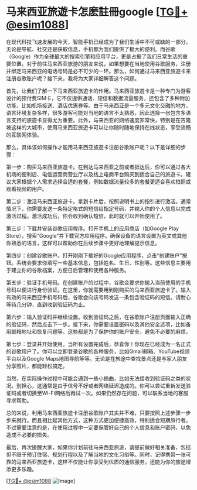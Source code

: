 # 马来西亚旅遊卡怎麽註冊google [[TG💪+ @esim1088](https://t.me/s/esim1088)]

在现代科技飞速发展的今天，智能手机已经成为了我们生活中不可或缺的一部分。无论是导航、社交还是获取信息，手机都为我们提供了极大的便利。而谷歌（Google）作为全球最大的搜索引擎和应用平台，更是占据了我们日常生活的重要位置。对于前往马来西亚旅游的朋友来说，如果想要在当地使用谷歌服务，注册并绑定马来西亚的电话号码是必不可少的一环。那么，如何通过马来西亚旅遊卡来注册谷歌账户呢？接下来，我将为大家详细解答这个问题。

首先，让我们了解一下马来西亚旅遊卡的作用。马来西亚旅遊卡是一种专门为游客设计的预付费SIM卡，它不仅提供通话、短信和数据流量服务，还包含了多种附加功能，比如机场接送、酒店优惠券等。由于马来西亚是一个多元文化交融的地方，语言环境复杂多样，很多游客可能对当地的语言不太熟悉，因此选择一张包含多语言支持的旅遊卡显得尤为重要。此外，马来西亚的网络速度非常快，特别是在吉隆坡这样的大城市，使用马来西亚旅遊卡可以让你随时随地保持在线状态，享受流畅的互联网体验。

那么，具体该如何操作才能用马来西亚旅遊卡注册谷歌账户呢？以下是详细的步骤：

第一步：购买马来西亚旅遊卡。在到达马来西亚之前或者抵达后，你可以通过各大机场的便利店、电信运营商营业厅以及线上电商平台购买到适合自己的旅遊卡。建议大家根据个人需求选择合适的套餐，例如数据流量较多的套餐更适合喜欢拍照或观看视频的用户。

第二步：激活马来西亚旅遊卡。拿到卡片后，按照说明书上的指引进行激活。通常情况下，你需要发送一条特定格式的短信给指定号码，并输入你的个人信息以完成激活过程。激活成功后，你会收到确认短信，此时就可以开始使用了。

第三步：下载并安装谷歌应用程序。打开手机上的应用商店（如Google Play Store），搜索“Google”并下载官方应用程序。确保设备的语言设置为英文或其他你熟悉的语言，这样可以帮助你在后续步骤中更好地理解提示信息。

第四步：创建谷歌账户。打开刚刚下载好的Google应用程序，点击“创建账户”按钮。系统会要求你填写一些基本信息，包括姓名、生日、性别等。这些信息主要用于建立你的谷歌档案，方便日后管理和使用各种服务。

第五步：验证手机号码。在创建账户的过程中，谷歌会要求你输入当前使用的手机号码以便进行身份验证。在这里，你就需要用到刚购买的马来西亚旅遊卡了。输入有效的马来西亚手机号码后，谷歌会向该号码发送一条包含验证码的短信。请耐心等待几分钟，直到收到验证码为止。

第六步：输入验证码并继续设置。收到验证码之后，在谷歌账户注册页面输入正确的验证码，然后点击下一步。接下来，你需要设置密码以及其他安全选项，比如备用邮箱地址和恢复问题等。这些都是为了保护你的账户安全，避免不必要的麻烦。

第七步：登录并开始使用。当所有设置完成后，恭喜你！你现在已经成为一名正式的谷歌用户了。你可以立即登录谷歌的各种服务，比如Gmail邮箱、YouTube视频平台以及Google Maps地图导航等等。无论是在旅途中查找景点还是与家人朋友分享照片，都能轻松搞定。

当然，在实际操作过程中可能会遇到一些小插曲，比如无法接收到验证码之类的状况。别担心，这通常是由于信号不好或者网络延迟造成的。你可以尝试重新发送验证码或者切换至Wi-Fi网络后再试一次。如果仍然存在问题，可以联系当地的客服寻求帮助。

总的来说，利用马来西亚旅遊卡注册谷歌账户其实并不难，只要按照上述步骤一步步来就行。而且相比起其他方式，这种方式更加便捷高效，特别适合短期旅行者。不过需要注意的是，在使用过程中一定要保管好自己的个人信息和账户密码，以免造成不必要的损失。

最后，再次提醒大家，如果你计划前往马来西亚旅游，请提前做好相关准备，包括但不限于预订住宿、规划行程以及了解当地的文化习俗等。同时，记得携带一张可靠的马来西亚旅遊卡，这样不仅能让你享受到优质的通信服务，还能为你的旅途增添更多乐趣。

[[TG💪+ @esim1088](https://t.me/s/esim1088) ![Image](https://i.postimg.cc/4NQfJmqS/Snipaste-2025-05-13-00-14-12.png)]